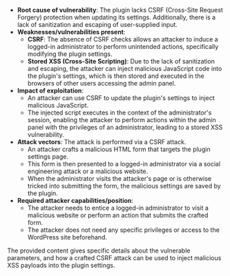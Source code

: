 - **Root cause of vulnerability**: The plugin lacks CSRF (Cross-Site Request Forgery) protection when updating its settings. Additionally, there is a lack of sanitization and escaping of user-supplied input.
- **Weaknesses/vulnerabilities present**:
    - **CSRF**: The absence of CSRF checks allows an attacker to induce a logged-in administrator to perform unintended actions, specifically modifying the plugin settings.
    - **Stored XSS (Cross-Site Scripting)**:  Due to the lack of sanitization and escaping, the attacker can inject malicious JavaScript code into the plugin's settings, which is then stored and executed in the browsers of other users accessing the admin panel.
- **Impact of exploitation**:
    - An attacker can use CSRF to update the plugin's settings to inject malicious JavaScript.
    - The injected script executes in the context of the administrator's session, enabling the attacker to perform actions within the admin panel with the privileges of an administrator, leading to a stored XSS vulnerability.
- **Attack vectors**: The attack is performed via a CSRF attack.
    - An attacker crafts a malicious HTML form that targets the plugin settings page.
    - This form is then presented to a logged-in administrator via a social engineering attack or a malicious website.
    - When the administrator visits the attacker's page or is otherwise tricked into submitting the form, the malicious settings are saved by the plugin.
- **Required attacker capabilities/position**:
    - The attacker needs to entice a logged-in administrator to visit a malicious website or perform an action that submits the crafted form.
    - The attacker does not need any specific privileges or access to the WordPress site beforehand.

The provided content gives specific details about the vulnerable parameters, and how a crafted CSRF attack can be used to inject malicious XSS payloads into the plugin settings.